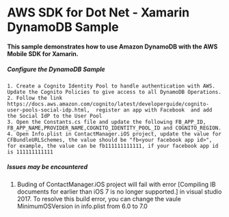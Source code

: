# AWS SDK for Dot Net - Xamarin DynamoDB Sample

  
#### This sample demonstrates how to use Amazon DynamoDB with the AWS Mobile SDK for Xamarin.


##### Configure the DynamoDB Sample

	1. Create a Cognito Identity Pool to handle authentication with AWS. Update the Cognito Policies to give access to all DynamoDB Operations.
	2. Follow the link https://docs.aws.amazon.com/cognito/latest/developerguide/cognito-user-pools-social-idp.html,  register an app with Facebook  and add the Social IdP to the User Pool 
	3. Open the Constants.cs file and update the following FB_APP_ID, FB_APP_NAME,PROVIDER_NAME,COGNITO_IDENTITY_POOL_ID and COGNITO_REGION.
	4. Open Info.plist in ContactManager.iOS project, update the value for CFBundleURLSchemes, the value should be "fb<your facebook app id>", for example, the value can be fb111111111111, if your facebook app id is 111111111111
	
     	
 	

##### Issues may be encountered 
1. Buding of ContactManager.iOS project will fail with error [Compiling IB documents for earlier than iOS 7 is no longer supported.] in visual studio 2017.
  To resolve this build error, you can change the vaule MinimumOSVersion in info.plist from 6.0 to 7.0
